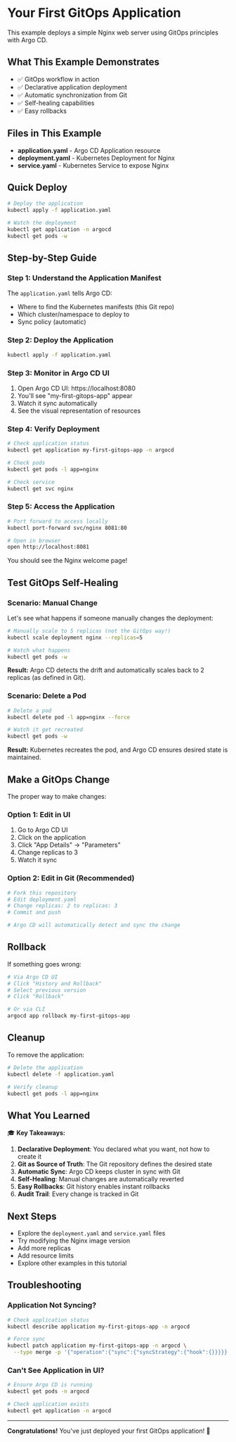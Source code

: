 # Your First GitOps Application

This example deploys a simple Nginx web server using GitOps principles with Argo CD.

## What This Example Demonstrates

- ✅ GitOps workflow in action
- ✅ Declarative application deployment
- ✅ Automatic synchronization from Git
- ✅ Self-healing capabilities
- ✅ Easy rollbacks

## Files in This Example

- **application.yaml** - Argo CD Application resource
- **deployment.yaml** - Kubernetes Deployment for Nginx
- **service.yaml** - Kubernetes Service to expose Nginx

## Quick Deploy

```bash
# Deploy the application
kubectl apply -f application.yaml

# Watch the deployment
kubectl get application -n argocd
kubectl get pods -w
```

## Step-by-Step Guide

### Step 1: Understand the Application Manifest

The `application.yaml` tells Argo CD:
- Where to find the Kubernetes manifests (this Git repo)
- Which cluster/namespace to deploy to
- Sync policy (automatic)

### Step 2: Deploy the Application

```bash
kubectl apply -f application.yaml
```

### Step 3: Monitor in Argo CD UI

1. Open Argo CD UI: https://localhost:8080
2. You'll see "my-first-gitops-app" appear
3. Watch it sync automatically
4. See the visual representation of resources

### Step 4: Verify Deployment

```bash
# Check application status
kubectl get application my-first-gitops-app -n argocd

# Check pods
kubectl get pods -l app=nginx

# Check service
kubectl get svc nginx
```

### Step 5: Access the Application

```bash
# Port forward to access locally
kubectl port-forward svc/nginx 8081:80

# Open in browser
open http://localhost:8081
```

You should see the Nginx welcome page!

## Test GitOps Self-Healing

### Scenario: Manual Change

Let's see what happens if someone manually changes the deployment:

```bash
# Manually scale to 5 replicas (not the GitOps way!)
kubectl scale deployment nginx --replicas=5

# Watch what happens
kubectl get pods -w
```

**Result:** Argo CD detects the drift and automatically scales back to 2 replicas (as defined in Git).

### Scenario: Delete a Pod

```bash
# Delete a pod
kubectl delete pod -l app=nginx --force

# Watch it get recreated
kubectl get pods -w
```

**Result:** Kubernetes recreates the pod, and Argo CD ensures desired state is maintained.

## Make a GitOps Change

The proper way to make changes:

### Option 1: Edit in UI

1. Go to Argo CD UI
2. Click on the application
3. Click "App Details" → "Parameters"
4. Change replicas to 3
5. Watch it sync

### Option 2: Edit in Git (Recommended)

```bash
# Fork this repository
# Edit deployment.yaml
# Change replicas: 2 to replicas: 3
# Commit and push

# Argo CD will automatically detect and sync the change
```

## Rollback

If something goes wrong:

```bash
# Via Argo CD UI
# Click "History and Rollback"
# Select previous version
# Click "Rollback"

# Or via CLI
argocd app rollback my-first-gitops-app
```

## Cleanup

To remove the application:

```bash
# Delete the application
kubectl delete -f application.yaml

# Verify cleanup
kubectl get pods -l app=nginx
```

## What You Learned

🎓 **Key Takeaways:**

1. **Declarative Deployment**: You declared what you want, not how to create it
2. **Git as Source of Truth**: The Git repository defines the desired state
3. **Automatic Sync**: Argo CD keeps cluster in sync with Git
4. **Self-Healing**: Manual changes are automatically reverted
5. **Easy Rollbacks**: Git history enables instant rollbacks
6. **Audit Trail**: Every change is tracked in Git

## Next Steps

- Explore the `deployment.yaml` and `service.yaml` files
- Try modifying the Nginx image version
- Add more replicas
- Add resource limits
- Explore other examples in this tutorial

## Troubleshooting

### Application Not Syncing?

```bash
# Check application status
kubectl describe application my-first-gitops-app -n argocd

# Force sync
kubectl patch application my-first-gitops-app -n argocd \
  --type merge -p '{"operation":{"sync":{"syncStrategy":{"hook":{}}}}}'
```

### Can't See Application in UI?

```bash
# Ensure Argo CD is running
kubectl get pods -n argocd

# Check application exists
kubectl get application -n argocd
```

---

**Congratulations!** You've just deployed your first GitOps application! 🎉
